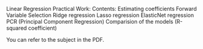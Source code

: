 Linear Regression Practical Work:
Contents:
Estimating coefficients 
Forward Variable Selection
Ridge regression
Lasso regression
ElasticNet regression 
PCR (Principal Component Regression)
Comparision of the models (R-squared coefficient)

You can refer to the subject in the PDF.
